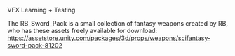 VFX Learning + Testing

The RB_Sword_Pack is a small collection of fantasy weapons created by RB, who has these assets freely available for download:
https://assetstore.unity.com/packages/3d/props/weapons/scifantasy-sword-pack-81202